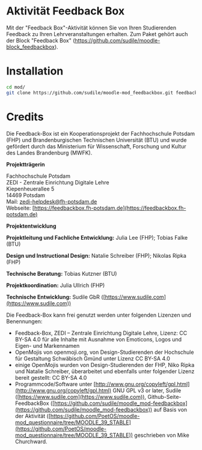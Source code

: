 # Aktivität Feedback Box
Mit der "Feedback Box"-Aktivität können Sie von Ihren Studierenden Feedback zu Ihren Lehrveranstaltungen erhalten. Zum Paket gehört auch der Block "Feedback Box" (https://github.com/sudile/moodle-block_feedbackbox).

# Installation

```bash
cd mod/
git clone https://github.com/sudile/moodle-mod_feedbackbox.git feedbackbox
```

# Credits

Die Feedback-Box ist ein Kooperationsprojekt der Fachhochschule Potsdam (FHP) und Brandenburgischen Technischen Universität (BTU) und wurde gefördert durch das Ministerium für Wissenschaft, Forschung und Kultur des Landes Brandenburg (MWFK).  

**Projektträgerin**
  
Fachhochschule Potsdam  
ZEDI - Zentrale Einrichtung Digitale Lehre  
Kiepenheuerallee 5  
14469 Potsdam  
Mail: zedi-helpdesk@fh-potsdam.de  
Webseite: [https://feedbackbox.fh-potsdam.de](https://feedbackbox.fh-potsdam.de)  

**Projektentwicklung**  

**Projektleitung und Fachliche Entwicklung:** Julia Lee (FHP); Tobias Falke (BTU)  

**Design und Instructional Design:** Natalie Schreiber (FHP); Nikolas Ripka (FHP)  

**Technische Beratung:** Tobias Kutzner (BTU)  

**Projektkoordination:** Julia Ullrich (FHP)  

**Technische Entwicklung:** Sudile GbR ([https://www.sudile.com](https://www.sudile.com))  

Die Feedback-Box kann frei genutzt werden unter folgenden Lizenzen und Benennungen:

*   Feedback-Box, ZEDI – Zentrale Einrichtung Digitale Lehre, Lizenz: CC BY-SA 4.0 für alle Inhalte mit Ausnahme von Emoticons, Logos und Eigen- und Markennamen
*   OpenMojis von openmoji.org, von Design-Studierenden der Hochschule für Gestaltung Schwäbisch Gmünd unter Lizenz CC BY-SA 4.0
*   einige OpenMojis wurden von Design-Studierenden der FHP, Niko Ripka und Natalie Schreiber, überarbeitet und ebenfalls unter folgender Lizenz bereit gestellt: CC BY-SA 4.0
*   Programmcode/Software unter [http://www.gnu.org/copyleft/gpl.html](http://www.gnu.org/copyleft/gpl.html) GNU GPL v3 or later, Sudile ([https://www.sudile.com](https://www.sudile.com)), Github-Seite-FeedbackBox ([https://github.com/sudile/moodle_mod-feedbackbox](https://github.com/sudile/moodle_mod-feedbackbox)) auf Basis von der Aktivität ([https://github.com/PoetOS/moodle-mod_questionnaire/tree/MOODLE_39_STABLE](https://github.com/PoetOS/moodle-mod_questionnaire/tree/MOODLE_39_STABLE)) geschrieben von Mike Churchward.
